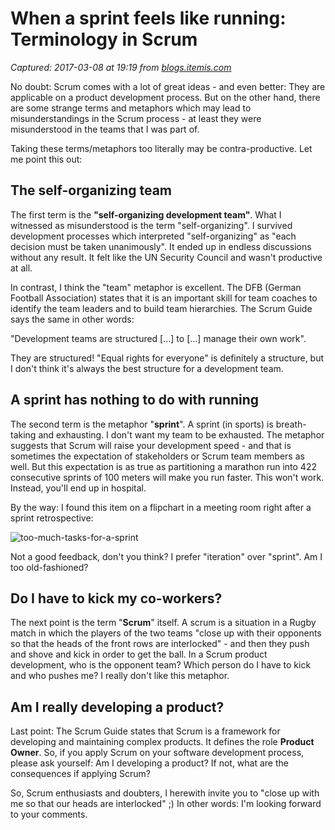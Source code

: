# When a sprint feels like running: Terminology in Scrum

_Captured: 2017-03-08 at 19:19 from [blogs.itemis.com](https://blogs.itemis.com/en/dear-scrum-a-sprint-feels-like-running.-please-get-your-terminology-right)_

No doubt: Scrum comes with a lot of great ideas - and even better: They are applicable on a product development process. But on the other hand, there are some strange terms and metaphors which may lead to misunderstandings in the Scrum process - at least they were misunderstood in the teams that I was part of.

Taking these terms/metaphors too literally may be contra-productive. Let me point this out:

## **The self-organizing team**

The first term is the **"self-organizing development team"**. What I witnessed as misunderstood is the term "self-organizing". I survived development processes which interpreted "self-organizing" as "each decision must be taken unanimously". It ended up in endless discussions without any result. It felt like the UN Security Council and wasn't productive at all.

In contrast, I think the "team" metaphor is excellent. The DFB (German Football Association) states that it is an important skill for team coaches to identify the team leaders and to build team hierarchies. The Scrum Guide says the same in other words:

"Development teams are structured […] to […] manage their own work".

They are structured! "Equal rights for everyone" is definitely a structure, but I don't think it's always the best structure for a development team.

## **A sprint has nothing to do with running**

The second term is the metaphor "**sprint**". A sprint (in sports) is breath-taking and exhausting. I don't want my team to be exhausted. The metaphor suggests that Scrum will raise your development speed - and that is sometimes the expectation of stakeholders or Scrum team members as well. But this expectation is as true as partitioning a marathon run into 422 consecutive sprints of 100 meters will make you run faster. This won't work. Instead, you'll end up in hospital.

By the way: I found this item on a flipchart in a meeting room right after a sprint retrospective:

![too-much-tasks-for-a-sprint](https://borisdevnotes.files.wordpress.com/2016/09/toomuchtasks.png?w=1432)

Not a good feedback, don't you think? I prefer "iteration" over "sprint". Am I too old-fashioned?

## **Do I have to kick my co-workers?**

The next point is the term "**Scrum**" itself. A scrum is a situation in a Rugby match in which the players of the two teams "close up with their opponents so that the heads of the front rows are interlocked" - and then they push and shove and kick in order to get the ball. In a Scrum product development, who is the opponent team? Which person do I have to kick and who pushes me? I really don't like this metaphor.

## **Am I really developing a product?**

Last point: The Scrum Guide states that Scrum is a framework for developing and maintaining complex products. It defines the role **Product Owner**. So, if you apply Scrum on your software development process, please ask yourself: Am I developing a product? If not, what are the consequences if applying Scrum?

So, Scrum enthusiasts and doubters, I herewith invite you to "close up with me so that our heads are interlocked" ;) In other words: I'm looking forward to your comments.
